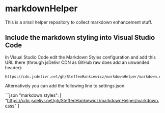 # markdownHelper
This is a small helper repository to collect markdown enhancement stuff.


## Include the markdown styling into Visual Studio Code
In Visual Studio Code edit the Markdown Styles configuration and add this URL there (through jsDelivr CDN as GitHub raw does add an unwanded header): 

```
https://cdn.jsdelivr.net/gh/SteffenHankiewicz/markdownHelper/markdown.css
```

Alternatively you can add the following line to settings.json:

´´´json
"markdown.styles": [
        "https://cdn.jsdelivr.net/gh/SteffenHankiewicz/markdownHelper/markdown.csss"
    ]
```

